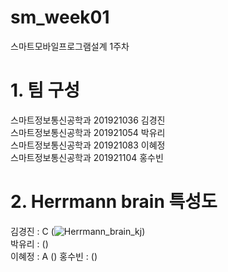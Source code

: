 # sm_week01
스마트모바일프로그램설계 1주차
# 1. 팀 구성   
  스마트정보통신공학과 201921036 김경진   
  스마트정보통신공학과 201921054 박유리   
  스마트정보통신공학과 201921083 이혜정   
  스마트정보통신공학과 201921104 홍수빈   
# 2. Herrmann brain 특성도
  김경진 : C (<img src="C:\Users\김경진\Desktop\스마트모바일프로그램 설계\01주차\하르만_특성도.jpg" alt="Herrmann_brain_kj"></img>)   
  박유리 :  ()   
  이혜정 : A ()
  홍수빈 :  ()
